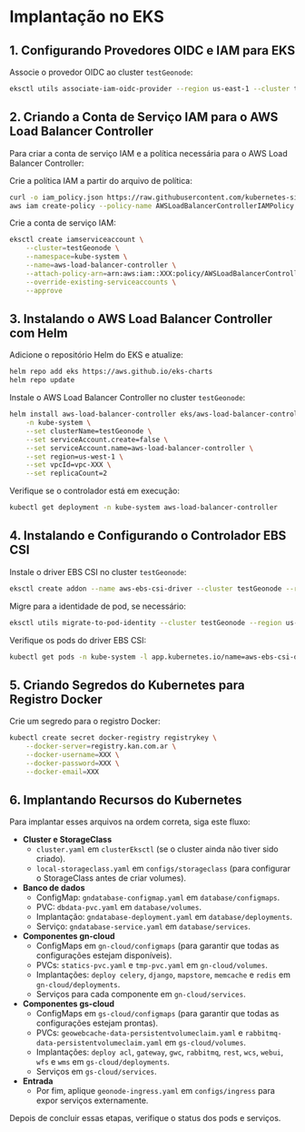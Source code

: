 # Implantação no EKS

## 1. Configurando Provedores OIDC e IAM para EKS

Associe o provedor OIDC ao cluster `testGeonode`:

``` bash
eksctl utils associate-iam-oidc-provider --region us-east-1 --cluster testGeonode --approve
```
## 2. Criando a Conta de Serviço IAM para o AWS Load Balancer Controller

Para criar a conta de serviço IAM e a política necessária para o AWS Load Balancer Controller: 

Crie a política IAM a partir do arquivo de política:

``` bash
curl -o iam_policy.json https://raw.githubusercontent.com/kubernetes-sigs/aws-load-balancer-controller/main/docs/install/iam_policy.json
aws iam create-policy --policy-name AWSLoadBalancerControllerIAMPolicy --policy-document file://iam_policy.json
```

Crie a conta de serviço IAM:

``` bash
eksctl create iamserviceaccount \
    --cluster=testGeonode \
    --namespace=kube-system \
    --name=aws-load-balancer-controller \
    --attach-policy-arn=arn:aws:iam::XXX:policy/AWSLoadBalancerControllerIAMPolicy \
    --override-existing-serviceaccounts \
    --approve
```

## 3. Instalando o AWS Load Balancer Controller com Helm

Adicione o repositório Helm do EKS e atualize:

``` bash
helm repo add eks https://aws.github.io/eks-charts
helm repo update
```
Instale o AWS Load Balancer Controller no cluster `testGeonode`:

``` bash
helm install aws-load-balancer-controller eks/aws-load-balancer-controller \
    -n kube-system \
    --set clusterName=testGeonode \
    --set serviceAccount.create=false \
    --set serviceAccount.name=aws-load-balancer-controller \
    --set region=us-west-1 \
    --set vpcId=vpc-XXX \
    --set replicaCount=2
```
Verifique se o controlador está em execução:
``` bash
kubectl get deployment -n kube-system aws-load-balancer-controller
```

## 4. Instalando e Configurando o Controlador EBS CSI

Instale o driver EBS CSI no cluster `testGeonode`:

``` bash
eksctl create addon --name aws-ebs-csi-driver --cluster testGeonode --region us-east-1
```

Migre para a identidade de pod, se necessário:

``` bash
eksctl utils migrate-to-pod-identity --cluster testGeonode --region us-east-1 --approve
```

Verifique os pods do driver EBS CSI:

``` bash
kubectl get pods -n kube-system -l app.kubernetes.io/name=aws-ebs-csi-driver
```

## 5. Criando Segredos do Kubernetes para Registro Docker

Crie um segredo para o registro Docker:

``` bash
kubectl create secret docker-registry registrykey \
    --docker-server=registry.kan.com.ar \
    --docker-username=XXX \
    --docker-password=XXX \
    --docker-email=XXX
```

## 6. Implantando Recursos do Kubernetes

Para implantar esses arquivos na ordem correta, siga este fluxo:

- **Cluster e StorageClass**
    - `cluster.yaml` em `clusterEksctl` (se o cluster ainda não tiver sido criado).
    - `local-storageclass.yaml` em `configs/storageclass` (para configurar o StorageClass antes de criar volumes).
- **Banco de dados**
    - ConfigMap: `gndatabase-configmap.yaml` em `database/configmaps`.
    - PVC: `dbdata-pvc.yaml` em `database/volumes`.
    - Implantação: `gndatabase-deployment.yaml` em `database/deployments`.
    - Serviço: `gndatabase-service.yaml` em `database/services`.
- **Componentes gn-cloud**
    - ConfigMaps em `gn-cloud/configmaps` (para garantir que todas as configurações estejam disponíveis).
    - PVCs: `statics-pvc.yaml` e `tmp-pvc.yaml` em `gn-cloud/volumes`.
    - Implantações: `deploy celery`, `django`, `mapstore`, `memcache` e `redis` em `gn-cloud/deployments`.
    - Serviços para cada componente em `gn-cloud/services`.
- **Componentes gs-cloud**
    - ConfigMaps em `gs-cloud/configmaps` (para garantir que todas as configurações estejam prontas).
    - PVCs: `geowebcache-data-persistentvolumeclaim.yaml` e `rabbitmq-data-persistentvolumeclaim.yaml` em `gs-cloud/volumes`.
    - Implantações: `deploy acl`, `gateway`, `gwc`, `rabbitmq`, `rest`, `wcs`, `webui`, `wfs` e `wms` em `gs-cloud/deployments`.
    - Serviços em `gs-cloud/services`.
- **Entrada**
    - Por fim, aplique `geonode-ingress.yaml` em `configs/ingress` para expor serviços externamente.

Depois de concluir essas etapas, verifique o status dos pods e serviços.
